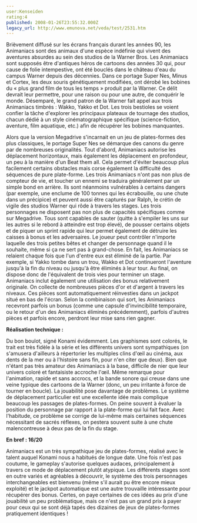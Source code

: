 ```yaml
---
user:Kenseiden
rating:4
published: 2008-01-26T23:55:32.000Z
legacy_url: http://www.emunova.net/veda/test/2531.htm
---
```

Brièvement diffusé sur les écrans français durant les années 90, les Animaniacs sont des animaux d'une espèce indéfinie qui vivent des aventures absurdes au sein des studios de la Warner Bros. Les Animaniacs sont supposés être d'antiques héros de cartoons des années 30 qui, pour cause de folie intempestive, ont été bouclés dans le château d'eau du campus Warner depuis des décennies. Dans ce portage Super Nes, Minus et Cortex, les deux souris génétiquement modifiées, ont dérobé les bobines du « plus grand film de tous les temps » produit par la Warner. Ce délit devrait leur permettre, pour une raison ou pour une autre, de conquérir le monde. Désemparé, le grand patron de la Warner fait appel aux trois Animaniacs timbrés : Wakko, Yakko et Dot. Les trois bestioles se voient confier la tâche d'explorer les principaux plateaux de tournage des studios, chacun dédié à un style cinématographique spécifique (science-fiction, aventure, film aquatique, etc.) afin de récupérer les bobines manquantes.  

  

Alors que la version Megadrive s'incarnait en un jeu de plates-formes des plus classiques, le portage Super Nes se démarque des canons du genre par de nombreuses originalités. Tout d'abord, Animaniacs autorise les déplacement horizontaux, mais également les déplacement en profondeur, un peu à la manière d'un Beat them all. Cela permet d'éviter beaucoup plus facilement certains obstacles mais corse également la difficulté des séquences de pure plate-forme. Les trois Animaniacs n'ont pas non plus de compteur de vie, et toucher un ennemi se traduira généralement par un simple bond en arrière. Ils sont néanmoins vulnérables à certains dangers (par exemple, une enclume de 100 tonnes qui les écrabouille, ou une chute dans un précipice) et peuvent aussi être capturés par Ralph, le crétin de vigile des studios Warner qui rôde à travers les stages. Les trois personnages ne disposent pas non plus de capacités spécifiques comme sur Megadrive. Tous sont capables de sauter (quitte à s'empiler les uns sur les autres si le rebord à atteindre est trop élevé), de pousser certains objets et de piquer un sprint rapide qui leur permet également de détruire les caisses à bonus et les adversaires. Le joueur peut contrôler n'importe laquelle des trois petites bêtes et changer de personnage quand il le souhaite, même si ça ne sert pas à grand-chose. En fait, les Animaniacs se relaient chaque fois que l'un d'entre eux est éliminé de la partie. Par exemple, si Yakko tombe dans un trou, Wakko et Dot continueront l'aventure jusqu'à la fin du niveau ou jusqu'à être éliminés à leur tour. Au final, on dispose donc de l'équivalent de trois vies pour terminer un stage. Animaniacs inclut également une utilisation des bonus relativement originale. On collecte de nombreuses pièces d'or et d'argent à travers les niveaux. Ces pièces sont automatiquement réinvesties dans un jackpot situé en bas de l'écran. Selon la combinaison qui sort, les Animaniacs recevront parfois un bonus (comme une capsule d'invincibilité temporaire, ou le retour d'un des Animaniacs éliminés précédemment), parfois d'autres pièces et parfois encore, perdront leur mise sans rien gagner.  

  

**Réalisation technique :**   

Du bon boulot, signé Konami évidemment. Les graphismes sont colorés, le trait est très fidèle à la série et les différents univers sont sympathiques (on s'amusera d'ailleurs à répertorier les multiples clins d'œil au cinéma, aux dents de la mer ou à l'histoire sans fin, pour n'en citer que deux). Bien que n'étant pas très amateur des Animaniacs à la base, difficile de nier que leur univers coloré et fantaisiste accroche l'œil. Même remarque pour l'animation, rapide et sans accrocs, et la bande sonore qui creuse dans une veine typique des cartoons de la Warner (donc, un peu irritante à force de tourner en boucle). La jouabilité pose davantage de problèmes. Le système de déplacement particulier est une excellente idée mais complique beaucoup les passages de plates-formes. On peine souvent à évaluer la position du personnage par rapport à la plate-forme qui lui fait face. Avec l'habitude, ce problème se corrige de lui-même mais certaines séquences nécessitant de sacrés réflexes, on pestera souvent suite à une chute malencontreuse à deux pas de la fin du stage.  

  

**En bref : 16/20**   

Animaniacs est un très sympathique jeu de plates-formes, réalisé avec le talent auquel Konami nous a habitués de longue date. Une fois n'est pas coutume, le gameplay s'autorise quelques audaces, principalement à travers ce mode de déplacement plutôt atypique. Les différents stages sont en outre variés et agréables à découvrir, le système des trois personnages interchangeables est bienvenu (même s'il aurait pu être encore mieux exploité) et le jackpot automatique est une autre trouvaille intéressante pour récupérer des bonus. Certes, on paye certaines de ces idées au prix d'une jouabilité un peu problématique, mais ce n'est pas un grand prix à payer pour ceux qui se sont déjà tapés des dizaines de jeux de plates-formes pratiquement identiques !